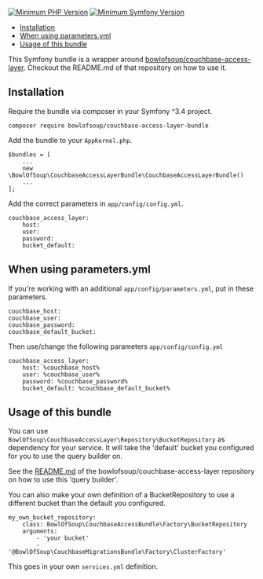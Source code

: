 [![Minimum PHP Version](https://img.shields.io/badge/php-%5E%207.0-blue.svg?no-cache=1)](https://php.net/)
[![Minimum Symfony Version](https://img.shields.io/badge/symfony-%5E%203.4-green.svg)](https://symfony.com/)

- [Installation](#installation)
- [When using parameters.yml](#when-using-parametersyml)
- [Usage of this bundle](#usage-of-this-bundle)

This Symfony bundle is a wrapper around [bowlofsoup/couchbase-access-layer](https://github.com/BowlOfSoup/couchbase-access-layer).
Checkout the README.md of that repository on how to use it.

Installation
------------
Require the bundle via composer in your Symfony ^3.4 project.

    composer require bowlofsoup/couchbase-access-layer-bundle

Add the bundle to your `AppKernel.php`.

    $bundles = [
        ...
        new \BowlOfSoup\CouchbaseAccessLayerBundle\CouchbaseAccessLayerBundle()
        ...
    ];

Add the correct parameters in `app/config/config.yml`.

    couchbase_access_layer:
        host:
        user:
        password:
        bucket_default:

When using parameters.yml
-------------------------
If you're working with an additional `app/config/parameters.yml`, put in these parameters.

    couchbase_host:
    couchbase_user:
    couchbase_password:
    couchbase_default_bucket:

Then use/change the following parameters `app/config/config.yml`

    couchbase_access_layer:
        host: %couchbase_host%
        user: %couchbase_user%
        password: %couchbase_password%
        bucket_default: %couchbase_default_bucket%

Usage of this bundle
--------------------
You can use `BowlOfSoup\CouchbaseAccessLayer\Repository\BucketRepository` as dependency for your service.
It will take the 'default' bucket you configured for you to use the query builder on.

See the [README.md](https://github.com/BowlOfSoup/couchbase-access-layer)
of the bowlofsoup/couchbase-access-layer repository on how to use this 'query builder'.

You can also make your own definition of a BucketRepository to use a different bucket than the default you configured.

    my_own_bucket_repository:
        class: BowlOfSoup\CouchbaseAccessBundle\Factory\BucketRepository
        arguments:
            - 'your bucket'
            - '@BowlOfSoup\CouchbaseMigrationsBundle\Factory\ClusterFactory'

This goes in your own `services.yml` definition.
